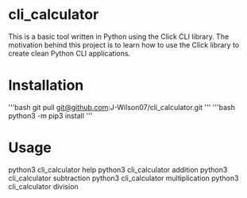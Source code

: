 # cli_calculator
This is a basic tool written in Python using the Click CLI library. The motivation behind this project is to learn how to use the Click library to create clean Python CLI applications.

# Installation
'''bash
git pull git@github.com:J-Wilson07/cli_calculator.git
'''
'''bash python3 -m pip3 install
'''

# Usage
python3 cli_calculator help
python3 cli_calculator addition <values>
python3 cli_calculator subtraction <values>
python3 cli_calculator multiplication <values>
python3 cli_calculator division <values>
